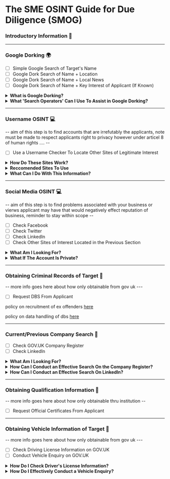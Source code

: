 # The SME OSINT Guide for Due Diligence (SMOG)

### Introductory Information 🌟

____________________________________________________________________________________________________________________

### Google Dorking 🌍

- [ ] Simple Google Search of Target's Name
- [ ] Google Dork Search of Name + Location
- [ ] Google Dork Search of Name + Local News
- [ ] Google Dork Search of Name + Key Interest of Applicant (If Known)

<details>

  <summary><b>What is Google Dorking?</b></summary>

  <br>

  Google Dorking (also known as Google Hacking) is the act of using advanced 'search operators' in the search bar of Google to obtain information that would be otherwise hard to find by refining your search results. 
  
  <br>
  
  By correctly utilising Google Dorking, you can uncover the following information that relates to this stage in the investigation:
  
  - Usernames <--- This is what we want to be looking for as a top priority
  - Personally Identifiable Information
  - Email Addresses
  
  <br>
  
</details>

<details>

<summary><b>What 'Search Operators' Can I Use To Assist in Google Dorking?</b></summary>
  
  <br>
  
| Operator | Usage | Example |
| --- | --- | --- |
| "" | Specifies words MUST be in search results | "William Jenkins" |
| - | Excludes words from search results | "William Jenkins" -Census |
| site: | Restricts results to a specific site | "William Jenkins" site:facebook.com |
| OR | Searches for multiple words as alternatives to one another | William OR Will |
| AND | Restricts results to those that include both words | "William Jenkins" AND "Cyber Security" |
| allintext: | Only shows results where the text is in | allintext:William Jenkins |

</details>

____________________________________________________________________________________________________________________

### Username OSINT 💻

-- aim of this step is to find accounts that are irrefutably the applicants, note must be made to respect applicants right to privacy however under articel 8 of human rights .... --

- [ ] Use a Username Checker To Locate Other Sites of Legitimate Interest

<details>

<summary><b>How Do These Sites Work?</b></summary>

</details>

<details>

<summary><b>Reccomended Sites To Use</b></summary>

</details>

<details>

<summary><b>What Can I Do With This Information?</b></summary>

</details>

____________________________________________________________________________________________________________________

### Social Media OSINT 💻

-- aim of this step is to find problems associated with your business or vierws applicant may have that would negatively effect reputation of business, reminder to stay within scope --

- [ ] Check Facebook
- [ ] Check Twitter
- [ ] Check LinkedIn
- [ ] Check Other Sites of Interest Located in the Previous Section

<details>

<summary><b>What Am I Looking For?</b></summary>

</details>

<details>

<summary><b>What If The Account Is Private?</b></summary>

</details>

____________________________________________________________________________________________________________________

### Obtaining Criminal Records of Target 👮

-- more info goes here about how only obtainable from gov uk ---

- [ ] Request DBS From Applicant

policy on recruitment of ex offenders [here](https://www.gov.uk/government/publications/dbs-sample-policy-on-the-recruitment-of-ex-offenders/sample-policy-on-the-recruitment-of-ex-offenders)

policy on data handling of dbs [here](https://assets.publishing.service.gov.uk/government/uploads/system/uploads/attachment_data/file/474742/Code_of_Practice_for_Disclosure_and_Barring_Service_Nov_15.pdf)
____________________________________________________________________________________________________________________

### Current/Previous Company Search 🏢

- [ ] Check GOV.UK Company Register
- [ ] Check LinkedIn

<details>

<summary><b>What Am I Looking For?</b></summary>

</details>

<details>

<summary><b>How Can I Conduct an Effective Search On the Company Register?</b></summary>

</details>

<details>

<summary><b>How Can I Conduct an Effective Search On LinkedIn?</b></summary>

</details>

____________________________________________________________________________________________________________________

### Obtaining Qualification Information 🏫

-- more info goes here about how only obtainable thru institution --

- [ ] Request Official Certificates From Applicant

____________________________________________________________________________________________________________________

### Obtaining Vehicle Information of Target 🚗

-- more info goes here about how only obtainable from gov uk ---

- [ ] Check Driving License Information on GOV.UK
- [ ] Conduct Vehicle Enquiry on GOV.UK

<details>

  <summary><b>How Do I Check Driver's License Information?</b></summary>

</details>

<details>

  <summary><b>How Do I Effectively Conduct a Vehicle Enquiry?</b></summary>

</details>
